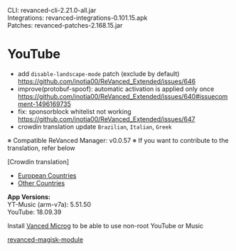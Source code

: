 CLI: revanced-cli-2.21.0-all.jar  
Integrations: revanced-integrations-0.101.15.apk  
Patches: revanced-patches-2.168.15.jar  

YouTube
==
- add `disable-landscape-mode` patch (exclude by default) https://github.com/inotia00/ReVanced_Extended/issues/646
- improve(protobuf-spoof): automatic activation is applied only once https://github.com/inotia00/ReVanced_Extended/issues/640#issuecomment-1496169735
- fix: sponsorblock whitelist not working https://github.com/inotia00/ReVanced_Extended/issues/647
- crowdin translation update
`Brazilian`, `Italian`, `Greek`


※ Compatible ReVanced Manager: v0.0.57
※ If you want to contribute to the translation, refer below

[Crowdin translation]
- [European Countries](https://crowdin.com/project/revancedextendedeu)
- [Other Countries](https://crowdin.com/project/revancedextended)
  
**App Versions:**  
YT-Music (arm-v7a): 5.51.50  
YouTube: 18.09.39  

Install [Vanced Microg](https://github.com/TeamVanced/VancedMicroG/releases) to be able to use non-root YouTube or Music  

[revanced-magisk-module](https://github.com/j-hc/revanced-magisk-module)  
